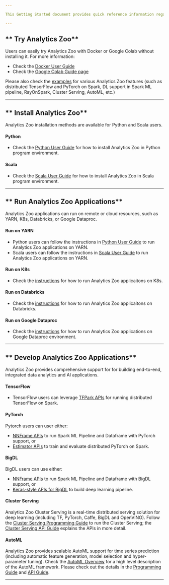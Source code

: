 ```yaml
---

This Getting Started document provides quick reference information regarding installing Analytics Zoo, running the applications, and developing your own applications using Analytics Zoo. 

---
```



## ** Try Analytics Zoo**
Users can easily try Analytics Zoo with Docker or Google Colab without installing it. For more information: 

- Check the [Docker User Guide](DockerUserGuide/index.md)
- Check the [Google Colab Guide page](ProgrammingGuide/run-notebook-colab.md)

Please also check the [examples](examples.md) for various Analytics Zoo features (such as distributed TensorFlow and PyTorch on Spark, DL support in Spark ML pipeline, RayOnSpark, Cluster Serving, AutoML, etc.)

---


## ** Install Analytics Zoo**

Analytics Zoo installation methods are available for Python and Scala users. 

#### Python

- Check the [Python User Guide](PythonUserGuide/install.md) for how to install Analytics Zoo in Python program environment.

#### Scala

- Check the [Scala User Guide](ScalaUserGuide/install.md) for how to install Analytics Zoo in Scala program environment.

---


## ** Run Analytics Zoo Applications**
Analytics Zoo applications can run on remote or cloud resources, such as YARN, K8s, Databricks, or Google Dataproc. 

#### Run on YARN

- Python users can follow the instructions in [Python User Guide](PythonUserGuide/run.md) to run Analytics Zoo applications on YARN.
- Scala users can follow the instructions in [Scala User Guide](ScalaUserGuide/run.md) to run Analytics Zoo applications on YARN.
 
#### Run on K8s

- Check the [instructions](ProgrammingGuide/k8s.md) for how to run Analytics Zoo applicaitons on K8s.

#### Run on Databricks

- Check the [instructions](ProgrammingGuide/AnalyticsZoo-on-Databricks.md) for how to run Analytics Zoo applicaitons on Databricks.

#### Run on Google Dataproc

- Check the [instructions](ProgrammingGuide/run-on-dataproc.md) for how to run Analytics Zoo applications on Google Dataproc environment. 

---


## ** Develop Analytics Zoo Applications**

Analytics Zoo provides comprehensive support for for building end-to-end, integrated data analytics and AI applications. 

#### TensorFlow

- TensorFlow users can leverage [TFPark APIs](ProgrammingGuide/TFPark/tensorflow.md) for running distributed TensorFlow on Spark. 

#### PyTorch

Pytorch users can user either: 

- [NNFrame APIs](APIGuide/PipelineAPI/nnframes.md) to run Spark ML Pipeline and Dataframe with PyTorch support, or 
- [Estimator APIs](APIGuide/PipelineAPI/estimator.md) to train and evaluate distributed PyTorch on Spark.

#### BigDL

BigDL users can use either: 

- [NNFrame APIs](APIGuide/PipelineAPI/nnframes.md) to run Spark ML Pipeline and Dataframe with BigDL support, or 
- [Keras-style APIs for BigDL](KerasStyleAPIGuide/Optimization/training.md) to build deep learning pipeline.

#### Cluster Serving

Analytics Zoo Cluster Serving is a real-time distributed serving solution for deep learning (including TF, PyTorch, Caffe, BigDL and OpenVINO). Follow the [Cluster Serving Programming Guide](ClusterServingGuide/ProgrammingGuide.md) to run the Cluster Serving; the [Cluster Serving API Guide](ClusterServingGuide/APIGuide.md) explains the APIs in more detail. 

#### AutoML

Analytics Zoo provides scalable AutoML support for time series prediction (including automatic feature generation, model selection and hyper-parameter tuning). Check the [AutoML Overview](ProgrammingGuide/AutoML/overview.md) for a high level description of the AutoML framework. Please check out the details in the [Programming Guide](ProgrammingGuide/AutoML/forecasting.md) and [API Guide](APIGuide/AutoML/time-sequence-predictor.md). 


---
